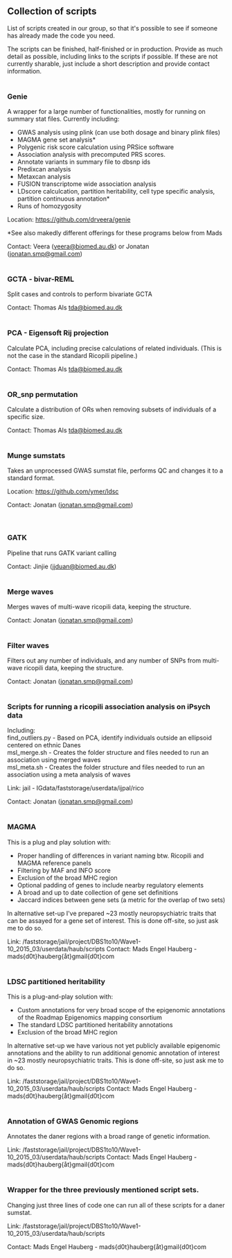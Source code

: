 ## Collection of scripts
List of scripts created in our group, so that it's possible to see if someone has already made the code you need.

The scripts can be finished, half-finished or in production. Provide as much detail as possible, including links to the scripts if possible. If these are not currently sharable, just include a short description and provide contact information.
<br><br>

### Genie

A wrapper for a large number of functionalities, mostly for running on summary stat files.
Currently including:
- GWAS analysis using plink (can use both dosage and binary plink files)
- MAGMA gene set analysis*
- Polygenic risk score calculation using PRSice software
- Association analysis with precomputed PRS scores.
- Annotate variants in summary file to dbsnp ids 
- Predixcan analysis 
- Metaxcan analysis
- FUSION transcriptome wide association analysis
- LDscore calculcation, partition heritability, cell type specific analysis, partition continuous annotation*
- Runs of homozygosity

Location: https://github.com/drveera/genie

*See also makedly different offerings for these programs below from Mads

Contact: Veera (veera@biomed.au.dk) or Jonatan (jonatan.smp@gmail.com)
<br><br>

### GCTA - bivar-REML
Split cases and controls to perform bivariate GCTA

Contact: Thomas Als tda@biomed.au.dk 
<br><br>

### PCA - Eigensoft Rij projection
Calculate PCA, including precise calculations of related individuals. (This is not the case in the standard Ricopili pipeline.)

Contact: Thomas Als tda@biomed.au.dk 
<br><br>

### OR_snp permutation
Calculate a distribution of ORs when removing subsets of individuals of a specific size.

Contact: Thomas Als tda@biomed.au.dk 
<br><br>

### Munge sumstats
Takes an unprocessed GWAS sumstat file, performs QC and changes it to a standard format.

Location: https://github.com/ymer/ldsc   

Contact: Jonatan (jonatan.smp@gmail.com)  
<br><br>

### GATK
Pipeline that runs GATK variant calling

Contact: Jinjie (jjduan@biomed.au.dk)
<br><br>

### Merge waves
Merges waves of multi-wave ricopili data, keeping the structure.

Contact: Jonatan (jonatan.smp@gmail.com) 
<br><br>

### Filter waves
Filters out any number of individuals, and any number of SNPs from multi-wave ricopili data, keeping the structure.

Contact: Jonatan (jonatan.smp@gmail.com) 
<br><br>

### Scripts for running a ricopili association analysis on iPsych data
Including:  
find_outliers.py - Based on PCA, identify individuals outside an ellipsoid centered on ethnic Danes  
msl_merge.sh - Creates the folder structure and files needed to run an association using merged waves  
msl_meta.sh - Creates the folder structure and files needed to run an association using a meta analysis of waves

Link: jail - IGdata/faststorage/userdata/ijpal/rico

Contact: Jonatan (jonatan.smp@gmail.com) 
<br><br>


### MAGMA
This is a plug and play solution with:
- Proper handling of differences in variant naming btw. Ricopili and MAGMA reference panels
- Filtering by MAF and INFO score
- Exclusion of the broad MHC region
- Optional padding of genes to include nearby regulatory elements
- A broad and up to date collection of gene set definitions
- Jaccard indices between gene sets (a metric for the overlap of two sets)

In alternative set-up I've prepared ~23 mostly neuropsychiatric traits that can be assayed for a gene set of interest. This is done off-site, so just ask me to do so.

Link: /faststorage/jail/project/DBS1to10/Wave1-10_2015_03/userdata/haub/scripts
Contact: Mads Engel Hauberg - mads{d0t}hauberg{åt}gmail{d0t}com
<br><br>

### LDSC partitioned heritability
This is a plug-and-play solution with:
- Custom annotations for very broad scope of the epigenomic annotations of the Roadmap Epigenomics mapping consortium
- The standard LDSC partitioned heritability annotations
- Exclusion of the broad MHC region

In alternative set-up we have various not yet publicly available epigenomic annotations and the ability to run additional genomic annotation of interest in ~23 mostly neuropsychiatric traits. This is done off-site, so just ask me to do so.

Link: /faststorage/jail/project/DBS1to10/Wave1-10_2015_03/userdata/haub/scripts
Contact: Mads Engel Hauberg - mads{d0t}hauberg{åt}gmail{d0t}com
<br><br>

### Annotation of GWAS Genomic regions
Annotates the daner regions with a broad range of genetic information.

Link: /faststorage/jail/project/DBS1to10/Wave1-10_2015_03/userdata/haub/scripts
Contact: Mads Engel Hauberg - mads{d0t}hauberg{åt}gmail{d0t}com
<br><br>

### Wrapper for the three previously mentioned script sets.
Changing just three lines of code one can run all of these scripts for a daner sumstat.

Link: /faststorage/jail/project/DBS1to10/Wave1-10_2015_03/userdata/haub/scripts

Contact: Mads Engel Hauberg - mads{d0t}hauberg{åt}gmail{d0t}com
<br><br>
